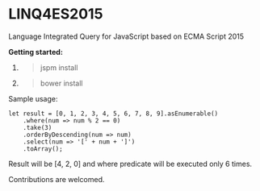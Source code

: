 # LINQ4ES2015
Language Integrated Query for JavaScript based on ECMA Script 2015

**Getting started:**

1. > jspm install
2. > bower install

Sample usage:

	let result = [0, 1, 2, 3, 4, 5, 6, 7, 8, 9].asEnumerable()
		.where(num => num % 2 == 0)
		.take(3)
		.orderByDescending(num => num)
		.select(num => '[' + num + ']')
		.toArray();

Result will be [4, 2, 0] and where predicate will be executed only 6 times.
	
Contributions are welcomed.
